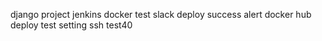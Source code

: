 django project jenkins docker test
slack deploy success alert
docker hub deploy test setting
ssh test40
